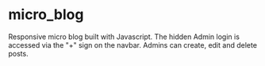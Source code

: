 # micro_blog

Responsive micro blog built with Javascript. The hidden Admin login is accessed via the "+" sign on the navbar. Admins can create, edit and delete posts. 
